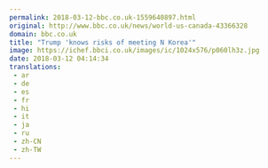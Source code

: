 ```yaml
---
permalink: 2018-03-12-bbc.co.uk-1559640897.html
original: http://www.bbc.co.uk/news/world-us-canada-43366328
domain: bbc.co.uk
title: "Trump 'knows risks of meeting N Korea'"
image: https://ichef.bbci.co.uk/images/ic/1024x576/p060lh3z.jpg
date: 2018-03-12 04:14:34
translations: 
 - ar
 - de
 - es
 - fr
 - hi
 - it
 - ja
 - ru
 - zh-CN
 - zh-TW
---
```



